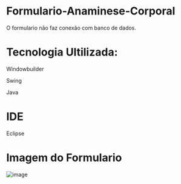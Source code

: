 
# Formulario-Anaminese-Corporal

O formulario não faz conexão com banco de dados.

# Tecnologia Ultilizada:

Windowbuilder

Swing

Java

# IDE
Eclipse


# Imagem do Formulario 
![image](https://user-images.githubusercontent.com/91515415/172749505-b8b61dd5-5b79-4419-af91-05f0075aee95.png)
